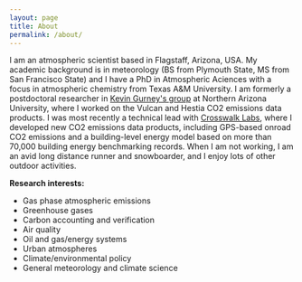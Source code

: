 ```yaml
---
layout: page
title: About
permalink: /about/
---
```


I am an atmospheric scientist based in Flagstaff, Arizona, USA. My academic background is in meteorology (BS from Plymouth State, MS from San Francisco State) and I have a PhD in Atmospheric Aciences with a focus in atmospheric chemistry from Texas A&M University. I am formerly a postdoctoral researcher in [Kevin Gurney's group](https://gurneylab.nau.edu/) at Northern Arizona University, where I worked on the Vulcan and Hestia CO2 emissions data products. I was most recently a technical lead with [Crosswalk Labs](https://www.crosswalk.io/), where I developed new CO2 emissions data products, including GPS-based onroad CO2 emissions and a building-level energy model based on more than 70,000 building energy benchmarking records. When I am not working, I am an avid long distance runner and snowboarder, and I enjoy lots of other outdoor activities.

**Research interests:**
* Gas phase atmospheric emissions
* Greenhouse gases
* Carbon accounting and verification
* Air quality
* Oil and gas/energy systems
* Urban atmospheres
* Climate/environmental policy
* General meteorology and climate science
